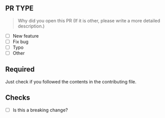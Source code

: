 ## PR TYPE
> Why did you open this PR (If it is other, please write a more detailed description.)
- [ ] New feature
- [ ] Fix bug
- [ ] Typo
- [ ] Other

## Required
Just check if you followed the contents in the contributing file.

## Checks
- [ ] Is this a breaking change?
